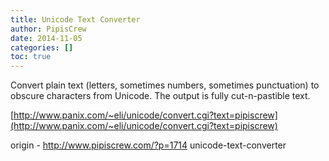 ```yaml
---
title: Unicode Text Converter
author: PipisCrew
date: 2014-11-05
categories: []
toc: true
---
```


Convert plain text (letters, sometimes numbers, sometimes punctuation) to obscure characters from Unicode. The output is fully cut-n-pastible text.

[http://www.panix.com/~eli/unicode/convert.cgi?text=pipiscrew](http://www.panix.com/~eli/unicode/convert.cgi?text=pipiscrew)

origin - http://www.pipiscrew.com/?p=1714 unicode-text-converter